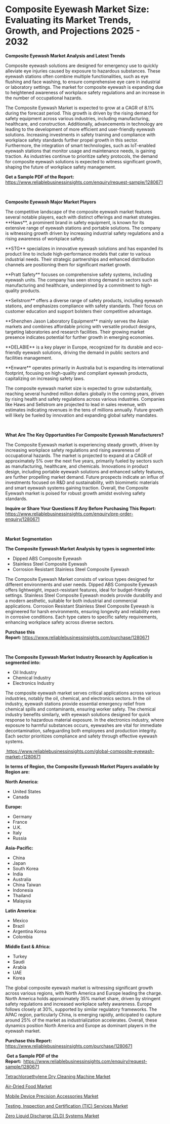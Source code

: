 <p><h1>Composite Eyewash Market Size: Evaluating its Market Trends, Growth, and Projections 2025 - 2032</h1></p><p><strong>Composite Eyewash Market Analysis and Latest Trends</strong></p>
<p><p>Composite eyewash solutions are designed for emergency use to quickly alleviate eye injuries caused by exposure to hazardous substances. These eyewash stations often combine multiple functionalities, such as eye flushing and face washing, to ensure comprehensive eye care in industrial or laboratory settings. The market for composite eyewash is expanding due to heightened awareness of workplace safety regulations and an increase in the number of occupational hazards.</p><p>The Composite Eyewash Market is expected to grow at a CAGR of 8.1% during the forecast period. This growth is driven by the rising demand for safety equipment across various industries, including manufacturing, healthcare, and construction. Additionally, advancements in technology are leading to the development of more efficient and user-friendly eyewash solutions. Increasing investments in safety training and compliance with workplace safety standards further propel growth in this sector. Furthermore, the integration of smart technologies, such as IoT-enabled eyewash stations that monitor usage and maintenance needs, is gaining traction. As industries continue to prioritize safety protocols, the demand for composite eyewash solutions is expected to witness significant growth, shaping the future of workplace safety management.</p></p>
<p><strong>Get a Sample PDF of the Report:&nbsp;</strong> <a href="https://www.reliablebusinessinsights.com/enquiry/request-sample/1280671?utm_campaign=97&utm_medium=2&utm_source=Github&utm_content=ia&utm_term=24032025&utm_id=composite-eyewash">https://www.reliablebusinessinsights.com/enquiry/request-sample/1280671</a></p>
<p>&nbsp;</p>
<p><strong>Composite Eyewash Major Market Players</strong></p>
<p><p>The competitive landscape of the composite eyewash market features several notable players, each with distinct offerings and market strategies. **Haws**, a prominent brand in safety equipment, is known for its extensive range of eyewash stations and portable solutions. The company is witnessing growth driven by increasing industrial safety regulations and a rising awareness of workplace safety.</p><p>**STG** specializes in innovative eyewash solutions and has expanded its product line to include high-performance models that cater to various industrial needs. Their strategic partnerships and enhanced distribution channels are positioning them for significant market growth.</p><p>**Pratt Safety** focuses on comprehensive safety systems, including eyewash units. The company has seen strong demand in sectors such as manufacturing and healthcare, underpinned by a commitment to high-quality products. </p><p>**Sellstrom** offers a diverse range of safety products, including eyewash stations, and emphasizes compliance with safety standards. Their focus on customer education and support bolsters their competitive advantage.</p><p>**Shenzhen Jason Laboratory Equipment** mainly serves the Asian markets and combines affordable pricing with versatile product designs, targeting laboratories and research facilities. Their growing market presence indicates potential for further growth in emerging economies.</p><p>**DELABIE** is a key player in Europe, recognized for its durable and eco-friendly eyewash solutions, driving the demand in public sectors and facilities management.</p><p>**Enware** operates primarily in Australia but is expanding its international footprint, focusing on high-quality and compliant eyewash products, capitalizing on increasing safety laws.</p><p>The composite eyewash market size is expected to grow substantially, reaching several hundred million dollars globally in the coming years, driven by rising health and safety regulations across various industries. Companies like Haws and Sellstrom are projected to lead in sales revenue, with estimates indicating revenues in the tens of millions annually. Future growth will likely be fueled by innovation and expanding global safety mandates.</p></p>
<p>&nbsp;</p>
<p><strong>What Are The Key Opportunities For Composite Eyewash Manufacturers?</strong></p>
<p><p>The Composite Eyewash market is experiencing steady growth, driven by increasing workplace safety regulations and rising awareness of occupational hazards. The market is projected to expand at a CAGR of approximately 5% over the next five years, primarily fueled by sectors such as manufacturing, healthcare, and chemicals. Innovations in product design, including portable eyewash solutions and enhanced safety features, are further propelling market demand. Future prospects indicate an influx of investments focused on R&D and sustainability, with biomimetic materials and smart eyewash systems gaining traction. Overall, the Composite Eyewash market is poised for robust growth amidst evolving safety standards.</p></p>
<p><strong>Inquire or Share Your Questions If Any Before Purchasing This Report:</strong> <a href="https://www.reliablebusinessinsights.com/enquiry/pre-order-enquiry/1280671?utm_campaign=97&utm_medium=2&utm_source=Github&utm_content=ia&utm_term=24032025&utm_id=composite-eyewash">https://www.reliablebusinessinsights.com/enquiry/pre-order-enquiry/1280671</a></p>
<p>&nbsp;</p>
<p><strong>Market Segmentation</strong></p>
<p><strong>The Composite Eyewash Market Analysis by types is segmented into:</strong></p>
<p><ul><li>Dipped ABS Composite Eyewash</li><li>Stainless Steel Composite Eyewash</li><li>Corrosion Resistant Stainless Steel Composite Eyewash</li></ul></p>
<p><p>The Composite Eyewash Market consists of various types designed for different environments and user needs. Dipped ABS Composite Eyewash offers lightweight, impact-resistant features, ideal for budget-friendly settings. Stainless Steel Composite Eyewash models provide durability and a modern aesthetic, suitable for both industrial and commercial applications. Corrosion Resistant Stainless Steel Composite Eyewash is engineered for harsh environments, ensuring longevity and reliability even in corrosive conditions. Each type caters to specific safety requirements, enhancing workplace safety across diverse sectors.</p></p>
<p><strong>Purchase this Report:&nbsp;</strong><a href="https://www.reliablebusinessinsights.com/purchase/1280671?utm_campaign=97&utm_medium=2&utm_source=Github&utm_content=ia&utm_term=24032025&utm_id=composite-eyewash">https://www.reliablebusinessinsights.com/purchase/1280671</a></p>
<p>&nbsp;</p>
<p><strong>The Composite Eyewash Market Industry Research by Application is segmented into:</strong></p>
<p><ul><li>Oil Industry</li><li>Chemical Industry</li><li>Electronics Industry</li></ul></p>
<p><p>The composite eyewash market serves critical applications across various industries, notably the oil, chemical, and electronics sectors. In the oil industry, eyewash stations provide essential emergency relief from chemical spills and contaminants, ensuring worker safety. The chemical industry benefits similarly, with eyewash solutions designed for quick response to hazardous material exposure. In the electronics industry, where exposure to harmful substances occurs, eyewashes are vital for immediate decontamination, safeguarding both employees and production integrity. Each sector prioritizes compliance and safety through effective eyewash systems.</p></p>
<p><a href="https://www.reliablebusinessinsights.com/global-composite-eyewash-market-r1280671?utm_campaign=97&utm_medium=2&utm_source=Github&utm_content=ia&utm_term=24032025&utm_id=composite-eyewash">&nbsp;https://www.reliablebusinessinsights.com/global-composite-eyewash-market-r1280671</a></p>
<p><strong>In terms of Region, the Composite Eyewash Market Players available by Region are:</strong></p>
<p>
    <p> <strong> North America: </strong>
        <ul>
            <li>United States</li>
            <li>Canada</li>
        </ul>
        </p> 
    <p> <strong> Europe: </strong>
        <ul>
            <li>Germany</li>
            <li>France</li>
            <li>U.K.</li>
            <li>Italy</li>
            <li>Russia</li>
        </ul>
        </p> 
    <p> <strong> Asia-Pacific: </strong>
        <ul>
            <li>China</li>
            <li>Japan</li>
            <li>South Korea</li>
            <li>India</li>
            <li>Australia</li>
            <li>China Taiwan</li>
            <li>Indonesia</li>
            <li>Thailand</li>
            <li>Malaysia</li>
        </ul>
        </p> 
    <p> <strong> Latin America: </strong>
        <ul>
            <li>Mexico</li>
            <li>Brazil</li>
            <li>Argentina Korea</li>
            <li>Colombia</li>
        </ul>
        </p> 
    <p> <strong> Middle East & Africa: </strong>
        <ul>
            <li>Turkey</li>
            <li>Saudi</li>
            <li>Arabia</li>
            <li>UAE</li>
            <li>Korea</li>
        </ul>
    </p>
    </p>
<p><p>The global composite eyewash market is witnessing significant growth across various regions, with North America and Europe leading the charge. North America holds approximately 35% market share, driven by stringent safety regulations and increased workplace safety awareness. Europe follows closely at 30%, supported by similar regulatory frameworks. The APAC region, particularly China, is emerging rapidly, anticipated to capture around 25% of the market as industrialization accelerates. Overall, these dynamics position North America and Europe as dominant players in the eyewash market.</p></p>
<p><strong>Purchase this Report: </strong><a href="https://www.reliablebusinessinsights.com/purchase/1280671?utm_campaign=97&utm_medium=2&utm_source=Github&utm_content=ia&utm_term=24032025&utm_id=composite-eyewash">https://www.reliablebusinessinsights.com/purchase/1280671</a></p>
<p>&nbsp;<strong>Get a Sample PDF of the Report:&nbsp;&nbsp;</strong><a href="https://www.reliablebusinessinsights.com/enquiry/request-sample/1280671?utm_campaign=97&utm_medium=2&utm_source=Github&utm_content=ia&utm_term=24032025&utm_id=composite-eyewash">https://www.reliablebusinessinsights.com/enquiry/request-sample/1280671</a></p>
<p><strong></strong></p>
<p><p><a href="https://github.com/taffouasaoka/Market-Research-Report-List-1/blob/main/tetrachloroethylene-dry-cleaning-machine-market.md?utm_campaign=97&utm_medium=2&utm_source=Github&utm_content=ia&utm_term=24032025&utm_id=composite-eyewash">Tetrachloroethylene Dry Cleaning Machine Market</a></p><p><a href="https://github.com/cordaysamaya/Market-Research-Report-List-1/blob/main/air-dried-food-market.md?utm_campaign=97&utm_medium=2&utm_source=Github&utm_content=ia&utm_term=24032025&utm_id=composite-eyewash">Air-Dried Food Market</a></p><p><a href="https://github.com/danitkeavyx7/Market-Research-Report-List-1/blob/main/mobile-device-precision-accessories-market.md?utm_campaign=97&utm_medium=2&utm_source=Github&utm_content=ia&utm_term=24032025&utm_id=composite-eyewash">Mobile Device Precision Accessories Market</a></p><p><a href="https://github.com/botocniveda/Market-Research-Report-List-1/blob/main/testing-inspection-and-certification-tic-services-market.md?utm_campaign=97&utm_medium=2&utm_source=Github&utm_content=ia&utm_term=24032025&utm_id=composite-eyewash">Testing, Inspection and Certification (TIC) Services Market</a></p><p><a href="https://github.com/kuciakkukalo/Market-Research-Report-List-1/blob/main/zero-liquid-discharge-zld-systems-market.md?utm_campaign=97&utm_medium=2&utm_source=Github&utm_content=ia&utm_term=24032025&utm_id=composite-eyewash">Zero Liquid Discharge (ZLD) Systems Market</a></p></p>